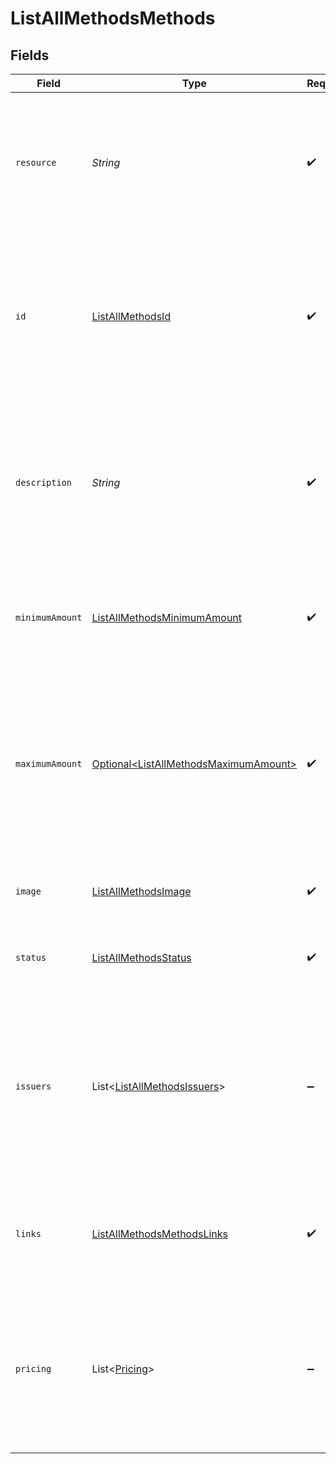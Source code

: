 # ListAllMethodsMethods


## Fields

| Field                                                                                                                                                           | Type                                                                                                                                                            | Required                                                                                                                                                        | Description                                                                                                                                                     | Example                                                                                                                                                         |
| --------------------------------------------------------------------------------------------------------------------------------------------------------------- | --------------------------------------------------------------------------------------------------------------------------------------------------------------- | --------------------------------------------------------------------------------------------------------------------------------------------------------------- | --------------------------------------------------------------------------------------------------------------------------------------------------------------- | --------------------------------------------------------------------------------------------------------------------------------------------------------------- |
| `resource`                                                                                                                                                      | *String*                                                                                                                                                        | :heavy_check_mark:                                                                                                                                              | Indicates the response contains a payment method object. Will always contain the string `method` for this<br/>endpoint.                                         | method                                                                                                                                                          |
| `id`                                                                                                                                                            | [ListAllMethodsId](../../models/operations/ListAllMethodsId.md)                                                                                                 | :heavy_check_mark:                                                                                                                                              | The unique identifier of the payment method. When used during [payment creation](create-payment), the payment<br/>method selection screen will be skipped.      | ideal                                                                                                                                                           |
| `description`                                                                                                                                                   | *String*                                                                                                                                                        | :heavy_check_mark:                                                                                                                                              | The full name of the payment method.<br/><br/>If a `locale` parameter is provided, the name is translated to the given locale if possible.                      | iDeal                                                                                                                                                           |
| `minimumAmount`                                                                                                                                                 | [ListAllMethodsMinimumAmount](../../models/operations/ListAllMethodsMinimumAmount.md)                                                                           | :heavy_check_mark:                                                                                                                                              | The minimum payment amount required to use this payment method.                                                                                                 |                                                                                                                                                                 |
| `maximumAmount`                                                                                                                                                 | [Optional\<ListAllMethodsMaximumAmount>](../../models/operations/ListAllMethodsMaximumAmount.md)                                                                | :heavy_check_mark:                                                                                                                                              | The maximum payment amount allowed when using this payment method. If there is no method-specific maximum, `null`<br/>is returned instead.                      |                                                                                                                                                                 |
| `image`                                                                                                                                                         | [ListAllMethodsImage](../../models/operations/ListAllMethodsImage.md)                                                                                           | :heavy_check_mark:                                                                                                                                              | URLs of images representing the payment method.                                                                                                                 |                                                                                                                                                                 |
| `status`                                                                                                                                                        | [ListAllMethodsStatus](../../models/operations/ListAllMethodsStatus.md)                                                                                         | :heavy_check_mark:                                                                                                                                              | The payment method's activation status for this profile.                                                                                                        | activated                                                                                                                                                       |
| `issuers`                                                                                                                                                       | List\<[ListAllMethodsIssuers](../../models/operations/ListAllMethodsIssuers.md)>                                                                                | :heavy_minus_sign:                                                                                                                                              | **Optional include.** Array of objects for each 'issuer' that is available for this payment method. Only relevant<br/>for iDEAL, KBC/CBC, gift cards, and vouchers. |                                                                                                                                                                 |
| `links`                                                                                                                                                         | [ListAllMethodsMethodsLinks](../../models/operations/ListAllMethodsMethodsLinks.md)                                                                             | :heavy_check_mark:                                                                                                                                              | An object with several relevant URLs. Every URL object will contain an `href` and a `type` field.                                                               |                                                                                                                                                                 |
| `pricing`                                                                                                                                                       | List\<[Pricing](../../models/operations/Pricing.md)>                                                                                                            | :heavy_minus_sign:                                                                                                                                              | **Optional include.** Array of objects describing the pricing configuration applicable for this payment method on<br/>your account.                             |                                                                                                                                                                 |